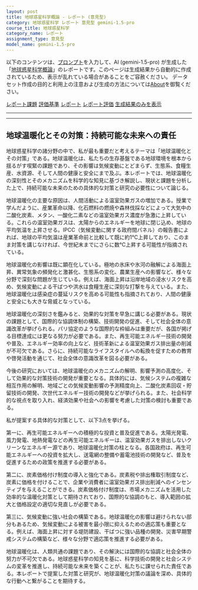 ```yaml
---
layout: post
title: 地球惑星科学概論 - レポート (意見型)
category: 地球惑星科学 レポート 意見型 gemini-1.5-pro
course_title: 地球惑星科学
category_name: レポート
assignment_type: 意見型
model_name: gemini-1.5-pro
---
```


以下のコンテンツは、[プロンプト](https://github.com/takedatoshiyuki/synthetic_assignments/tree/main/generated/地球惑星科学/gemini-1.5-pro/prompt_レポート-意見型.md)を入力して、AI (gemini-1.5-pro) が生成した「[地球惑星科学概論](/contents/地球惑星科学/)」のレポートです。このページは生成結果から自動的に作成されているため、表示が乱れている場合があることをご容赦ください。
データセット作成の目的と利用上の注意および生成の方法については[About](/About)を御覧ください。

[レポート課題](../レポート課題-意見型)
[評価基準](../評価基準-意見型)
[レポート](../レポート-意見型)
[レポート評価](../レポート評価-意見型)
[生成結果のみを表示](https://github.com/takedatoshiyuki/synthetic_assignments/tree/main/generated/地球惑星科学/gemini-1.5-pro/レポート-意見型.md)
  

***
***
  
## 地球温暖化とその対策：持続可能な未来への責任

地球惑星科学の諸分野の中で、私が最も重要だと考えるテーマは「地球温暖化とその対策」である。地球温暖化は、私たちの生存基盤である地球環境を根本から揺るがす喫緊の課題であり、その影響は気候変動にとどまらず、生態系、食糧生産、水資源、そして人間の健康と安全にまで及ぶ。本レポートでは、地球温暖化の深刻性とそのメカニズムを科学的な知見に基づき解説し、現状と課題を分析した上で、持続可能な未来のための具体的な対策と研究の必要性について論じる。

地球温暖化の主要な原因は、人間活動による温室効果ガスの増加である。授業で学んだように、産業革命以降、化石燃料の燃焼や森林伐採などによって大気中の二酸化炭素、メタン、一酸化二素などの温室効果ガス濃度が急激に上昇している。これらの温室効果ガスは、太陽からのエネルギーを地球に閉じ込め、地球の平均気温を上昇させる。IPCC（気候変動に関する政府間パネル）の報告書によれば、地球の平均気温は産業革命前と比較して既に約1℃上昇しており、このまま対策を講じなければ、今世紀末までにさらに数℃上昇する可能性が指摘されている。

地球温暖化の影響は既に顕在化している。極地の氷床や氷河の融解による海面上昇、異常気象の頻発化と激甚化、生態系の変化、農業生産への影響など、様々な分野で深刻な問題が生じている。例えば、海面上昇は沿岸地域の浸水リスクを高め、気候変動による干ばつや洪水は食糧生産に深刻な打撃を与えている。また、地球温暖化は感染症の蔓延リスクを高める可能性も指摘されており、人間の健康と安全にも大きな脅威となっている。

地球温暖化の深刻さを鑑みると、効果的な対策を早急に講じる必要がある。現状の課題として、国際的な協調体制の構築、技術開発の促進、そして社会全体の意識改革が挙げられる。パリ協定のような国際的な枠組みは重要だが、各国が掲げる目標達成には更なる努力が必要である。また、再生可能エネルギー技術の開発や普及、エネルギー効率の向上など、技術革新による温室効果ガス排出量の削減が不可欠である。さらに、持続可能なライフスタイルへの転換を促すための教育や啓発活動を通じて、社会全体の意識改革を図る必要がある。

今後の研究においては、地球温暖化のメカニズムの解明、影響予測の高度化、そして効果的な対策技術の開発が重要となる。具体的には、気候システムの複雑な相互作用の解明、地域ごとの気候変動影響の予測精度向上、二酸化炭素回収・貯留技術の開発、次世代エネルギー技術の開発などが挙げられる。また、社会科学的な視点を取り入れ、経済効果や社会への影響を考慮した対策の検討も重要である。

私が提案する具体的な対策として、以下3点を挙げる。

第一に、再生可能エネルギーへの積極的な投資と普及促進である。太陽光発電、風力発電、地熱発電などの再生可能エネルギーは、温室効果ガスを排出しないクリーンなエネルギー源であり、地球温暖化対策の柱となる。各国政府は、再生可能エネルギーへの投資を拡大し、送電網の整備や蓄電池技術の開発など、普及を促進するための政策を推進する必要がある。

第二に、炭素価格付け制度の導入と強化である。炭素税や排出権取引制度など、炭素に価格を付けることで、企業や消費者に温室効果ガス排出削減へのインセンティブを与えることができる。炭素価格付け制度は、市場メカニズムを活用した効率的な温暖化対策として期待されており、国際的な協調のもと、導入範囲の拡大と価格設定の適切な見直しが必要である。

第三に、気候変動に強い社会の構築である。地球温暖化の影響は避けられない部分もあるため、気候変動による被害を最小限に抑えるための適応策も重要となる。例えば、海面上昇に対する堤防建設、干ばつに強い品種の開発、災害早期警戒システムの構築など、様々な分野で適応策を推進する必要がある。

地球温暖化は、人類共通の課題であり、その解決には国際的な協調と社会全体の努力が不可欠である。地球惑星科学の知見を基に、科学技術の開発と社会システムの変革を推進し、持続可能な未来を築くことが、私たちに課せられた責任である。本レポートで提案した対策と研究が、地球温暖化対策の議論を深め、具体的な行動へと繋がることを期待する。
